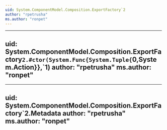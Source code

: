 ```yaml
---
uid: System.ComponentModel.Composition.ExportFactory`2
author: "rpetrusha"
ms.author: "ronpet"
---
```


---
uid: System.ComponentModel.Composition.ExportFactory`2.#ctor(System.Func{System.Tuple{`0,System.Action}},`1)
author: "rpetrusha"
ms.author: "ronpet"
---

---
uid: System.ComponentModel.Composition.ExportFactory`2.Metadata
author: "rpetrusha"
ms.author: "ronpet"
---
